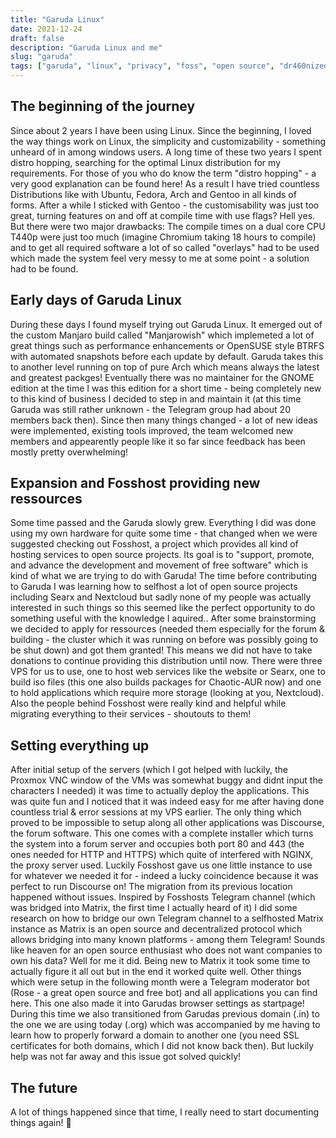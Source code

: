```yaml
---
title: "Garuda Linux"
date: 2021-12-24
draft: false
description: "Garuda Linux and me"
slug: "garuda"
tags: ["garuda", "linux", "privacy", "foss", "open source", "dr460nized"]
---
```


## The beginning of the journey

Since about 2 years I have been using Linux. Since the beginning, I loved the way things work on Linux, the simplicity and customizability - something unheard of in among windows users. A long time of these two years I spent distro hopping, searching for the optimal Linux distribution for my requirements. For those of you who do know the term "distro hopping" - a very good explanation can be found here! As a result I have tried countless Distributions like with Ubuntu, Fedora, Arch and Gentoo in all kinds of forms. After a while I sticked with Gentoo - the customisability was just too great, turning features on and off at compile time with use flags? Hell yes. But there were two major drawbacks: The compile times on a dual core CPU T440p were just too much (imagine Chromium taking 18 hours to compile) and to get all required software a lot of so called "overlays" had to be used which made the system feel very messy to me at some point - a solution had to be found.

## Early days of Garuda Linux

During these days I found myself trying out Garuda Linux. It emerged out of the custom Manjaro build called "Manjarowish" which implemeted a lot of great things such as performance enhancements or OpenSUSE style BTRFS with automated snapshots before each update by default. Garuda takes this to another level running on top of pure Arch which means always the latest and greatest packges! Eventually there was no maintainer for the GNOME edition at the time I was this edition for a short time - being completely new to this kind of business I decided to step in and maintain it (at this time Garuda was still rather unknown - the Telegram group had about 20 members back then). Since then many things changed - a lot of new ideas were implemented, existing tools improved, the team welcomed new members and appearently people like it so far since feedback has been mostly pretty overwhelming! 


## Expansion and Fosshost providing new ressources

Some time passed and the Garuda slowly grew. Everything I did was done using my own hardware for quite some time - that changed when we were suggested checking out Fosshost, a project which provides all kind of hosting services to open source projects. Its goal is to "support, promote, and advance the development and movement of free software" which is kind of what we are trying to do with Garuda! The time before contributing to Garuda I was learning how to selfhost a lot of open source projects including Searx and Nextcloud but sadly none of my people was actually interested in such things so this seemed like the perfect opportunity to do something useful with the knowledge I aquired..
After some brainstorming we decided to apply for ressources (needed them especially for the forum & building - the cluster which it was running on before was possibly going to be shut down) and got them granted! This means we did not have to take donations to continue providing this distribution until now. There were three VPS for us to use, one to host web services like the website or Searx, one to build iso files (this one also builds packages for Chaotic-AUR now) and one to hold applications which require more storage (looking at you, Nextcloud). Also the people behind Fosshost were really kind and helpful while migrating everything to their services - shoutouts to them!

## Setting everything up

After initial setup of the servers (which I got helped with luckily, the Proxmox VNC window of the VMs was somewhat buggy and didnt input the characters I needed) it was time to actually deploy the applications. This was quite fun and I noticed that it was indeed easy for me after having done countless trial & error sessions at my VPS earlier. The only thing which proved to be impossible to setup along all other applications was Discourse, the forum software. This one comes with a complete installer which turns the system into a forum server and occupies both port 80 and 443 (the ones needed for HTTP and HTTPS) which quite of interfered with NGINX, the proxy server used. Luckily Fosshost gave us one little instance to use for whatever we needed it for - indeed a lucky coincidence because it was perfect to run Discourse on! The migration from its previous location happened without issues. Inspired by Fosshosts Telegram channel (which was bridged into Matrix, the first time I actually heard of it) I did some research on how to bridge our own Telegram channel to a selfhosted Matrix instance as Matrix is an open source and decentralized protocol which allows bridging into many known platforms - among them Telegram! Sounds like heaven for an open source enthusiast who does not want companies to own his data? Well for me it did. Being new to Matrix it took some time to actually figure it all out but in the end it worked quite well. Other things which were setup in the following month were a Telegram moderator bot (Rose - a great open source and free bot) and all applications you can find here. This one also made it into Garudas browser settings as startpage! During this time we also transitioned from Garudas previous domain (.in) to the one we are using today (.org) which was accompanied by me having to learn how to properly forward a domain to another one (you need SSL certificates for both domains, which I did not know back then). But luckily help was not far away and this issue got solved quickly!

## The future

A lot of things happened since that time, I really need to start documenting things again! :thinking: